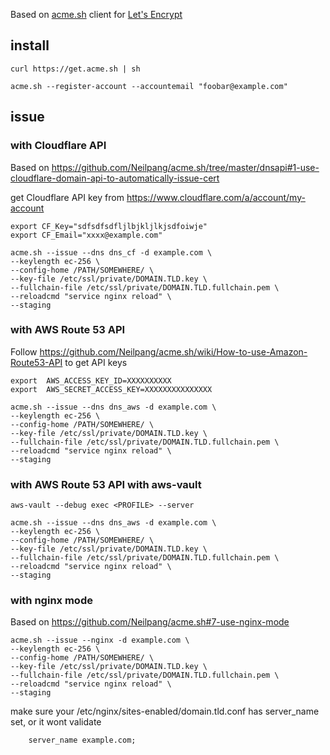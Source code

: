 Based on [acme.sh](https://acme.sh) client for [Let's Encrypt](https://letsencrypt.org/)

## install
```
curl https://get.acme.sh | sh

acme.sh --register-account --accountemail "foobar@example.com"
```


## issue

### with Cloudflare API
Based on https://github.com/Neilpang/acme.sh/tree/master/dnsapi#1-use-cloudflare-domain-api-to-automatically-issue-cert


get Cloudflare API key from https://www.cloudflare.com/a/account/my-account

```
export CF_Key="sdfsdfsdfljlbjkljlkjsdfoiwje"
export CF_Email="xxxx@example.com"

acme.sh --issue --dns dns_cf -d example.com \
--keylength ec-256 \
--config-home /PATH/SOMEWHERE/ \
--key-file /etc/ssl/private/DOMAIN.TLD.key \
--fullchain-file /etc/ssl/private/DOMAIN.TLD.fullchain.pem \
--reloadcmd "service nginx reload" \
--staging
```


### with AWS Route 53 API
Follow https://github.com/Neilpang/acme.sh/wiki/How-to-use-Amazon-Route53-API to get API keys

```
export  AWS_ACCESS_KEY_ID=XXXXXXXXXX
export  AWS_SECRET_ACCESS_KEY=XXXXXXXXXXXXXXX

acme.sh --issue --dns dns_aws -d example.com \
--keylength ec-256 \
--config-home /PATH/SOMEWHERE/ \
--key-file /etc/ssl/private/DOMAIN.TLD.key \
--fullchain-file /etc/ssl/private/DOMAIN.TLD.fullchain.pem \
--reloadcmd "service nginx reload" \
--staging
```

### with AWS Route 53 API with aws-vault

```
aws-vault --debug exec <PROFILE> --server
```
```
acme.sh --issue --dns dns_aws -d example.com \
--keylength ec-256 \
--config-home /PATH/SOMEWHERE/ \
--key-file /etc/ssl/private/DOMAIN.TLD.key \
--fullchain-file /etc/ssl/private/DOMAIN.TLD.fullchain.pem \
--reloadcmd "service nginx reload" \
--staging
```


### with nginx mode
Based on https://github.com/Neilpang/acme.sh#7-use-nginx-mode

```
acme.sh --issue --nginx -d example.com \
--keylength ec-256 \
--config-home /PATH/SOMEWHERE/ \
--key-file /etc/ssl/private/DOMAIN.TLD.key \
--fullchain-file /etc/ssl/private/DOMAIN.TLD.fullchain.pem \
--reloadcmd "service nginx reload" \
--staging
```
make sure your /etc/nginx/sites-enabled/domain.tld.conf has server_name set, or it wont validate
```
    server_name example.com;
```
